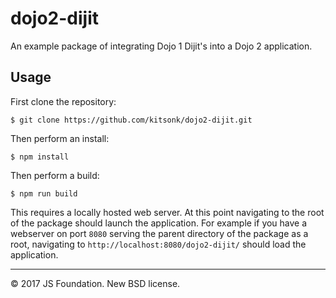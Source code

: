 # dojo2-dijit

An example package of integrating Dojo 1 Dijit's into a Dojo 2 application.

## Usage

First clone the repository:

```
$ git clone https://github.com/kitsonk/dojo2-dijit.git
```

Then perform an install:

```
$ npm install
```

Then perform a build:

```
$ npm run build
```

This requires a locally hosted web server.  At this point navigating to the root of the package should launch the application.  For example if you have a webserver on port `8080` serving the parent directory of the package as a root, navigating to `http://localhost:8080/dojo2-dijit/` should load the application.

---

© 2017 JS Foundation. New BSD license.